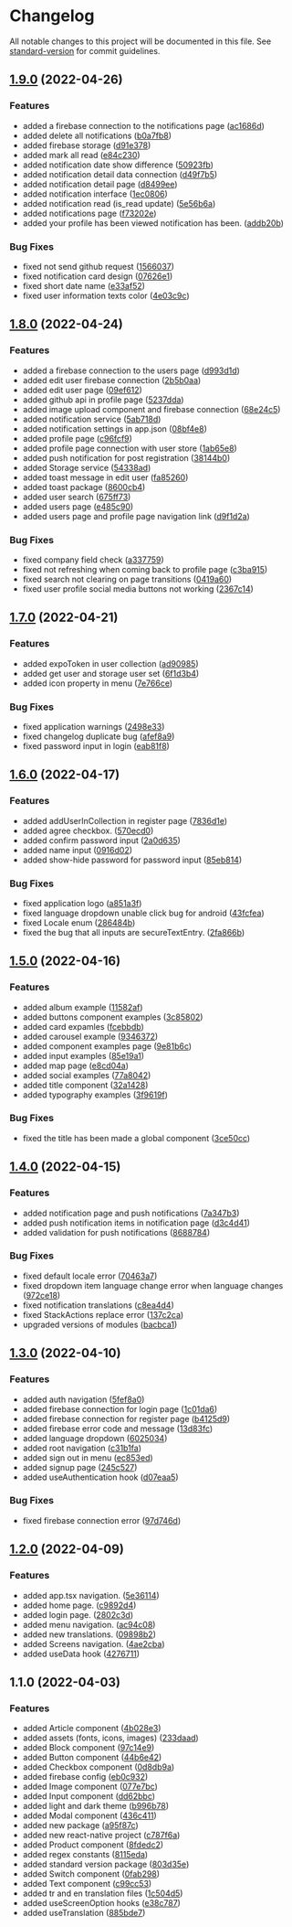 # Changelog

All notable changes to this project will be documented in this file. See [standard-version](https://github.com/conventional-changelog/standard-version) for commit guidelines.

## [1.9.0](https://github.com/AyberkCakar/react-native-expo-starter-kit/compare/v1.8.0...v1.9.0) (2022-04-26)


### Features

* added a firebase connection to the notifications page ([ac1686d](https://github.com/AyberkCakar/react-native-expo-starter-kit/commit/ac1686defd84b0462aafb468587b85d65b393e56))
* added delete all notifications ([b0a7fb8](https://github.com/AyberkCakar/react-native-expo-starter-kit/commit/b0a7fb8ab837b46d62fdb7bda40779c3ccf619e1))
* added firebase storage ([d91e378](https://github.com/AyberkCakar/react-native-expo-starter-kit/commit/d91e378eb1b2250d6111427dea8ff4f57e1e03e2))
* added mark all read ([e84c230](https://github.com/AyberkCakar/react-native-expo-starter-kit/commit/e84c230a5e2df458d11365d0158ddf639da718f3))
* added notification date show difference ([50923fb](https://github.com/AyberkCakar/react-native-expo-starter-kit/commit/50923fb7600e0338cad7ac29e8215d78bbf802cc))
* added notification detail data connection ([d49f7b5](https://github.com/AyberkCakar/react-native-expo-starter-kit/commit/d49f7b56c94ccd56cd55e4f3e4b63f8a99e2a9f2))
* added notification detail page ([d8499ee](https://github.com/AyberkCakar/react-native-expo-starter-kit/commit/d8499ee64816730fc56f0932052436fbd76fe7f9))
* added notification interface ([1ec0806](https://github.com/AyberkCakar/react-native-expo-starter-kit/commit/1ec0806806948bf7631df44414983bab5abd36d1))
* added notification read (is_read update) ([5e56b6a](https://github.com/AyberkCakar/react-native-expo-starter-kit/commit/5e56b6aac8163c1cf1c3aeab2e01a8ba88e9510c))
* added notifications page ([f73202e](https://github.com/AyberkCakar/react-native-expo-starter-kit/commit/f73202ed3787bfb7931cab9dcb964896f65fef5c))
* added your profile has been viewed notification has been. ([addb20b](https://github.com/AyberkCakar/react-native-expo-starter-kit/commit/addb20be880c7af54052882df43694432e4f00ec))


### Bug Fixes

* fixed not send github request ([1566037](https://github.com/AyberkCakar/react-native-expo-starter-kit/commit/15660370054c02c2873c0c092ab1e7718e4df41e))
* fixed notification card design ([07626e1](https://github.com/AyberkCakar/react-native-expo-starter-kit/commit/07626e1d314a1cf72329751716990fe24d4eee20))
* fixed short date name ([e33af52](https://github.com/AyberkCakar/react-native-expo-starter-kit/commit/e33af52d68bf21cfac83843937257c502aa72cc9))
* fixed user information texts color ([4e03c9c](https://github.com/AyberkCakar/react-native-expo-starter-kit/commit/4e03c9c27845bbbf1237484148b962113a0e748b))

## [1.8.0](https://github.com/AyberkCakar/react-native-expo-starter-kit/compare/v1.7.0...v1.8.0) (2022-04-24)


### Features

* added a firebase connection to the users page ([d993d1d](https://github.com/AyberkCakar/react-native-expo-starter-kit/commit/d993d1d51faf66e6ca126aab828e061f5dcc8d23))
* added edit user firebase connection ([2b5b0aa](https://github.com/AyberkCakar/react-native-expo-starter-kit/commit/2b5b0aa781fcd2ca195ff0429e33e999b0bb3c94))
* added edit user page ([09ef612](https://github.com/AyberkCakar/react-native-expo-starter-kit/commit/09ef6128db1743616deb683ec01ee80d9928f854))
* added github api in profile page ([5237dda](https://github.com/AyberkCakar/react-native-expo-starter-kit/commit/5237ddac0b3412d0e63959445ecb9697e3940716))
* added image upload component and firebase connection ([68e24c5](https://github.com/AyberkCakar/react-native-expo-starter-kit/commit/68e24c5a290f17b9dc7db01819d0b0efe8a7a485))
* added notification service ([5ab718d](https://github.com/AyberkCakar/react-native-expo-starter-kit/commit/5ab718dbe90a9922c5022fdadde3e9ccf5d1625b))
* added notification settings in app.json ([08bf4e8](https://github.com/AyberkCakar/react-native-expo-starter-kit/commit/08bf4e896976f962c28081a2a705c701b6d805cb))
* added profile page ([c96fcf9](https://github.com/AyberkCakar/react-native-expo-starter-kit/commit/c96fcf9b0a0881d4659c956174a58fedc3b72af6))
* added profile page connection with user store ([1ab65e8](https://github.com/AyberkCakar/react-native-expo-starter-kit/commit/1ab65e8bb34f5675f03eb9b2cfc4826adf552e20))
* added push notification for post registration ([38144b0](https://github.com/AyberkCakar/react-native-expo-starter-kit/commit/38144b00ffcacc512352c94bfd9d453c20ddf0fe))
* added Storage service ([54338ad](https://github.com/AyberkCakar/react-native-expo-starter-kit/commit/54338ad478be7d8a675ca9718649b1ace2cda256))
* added toast message in edit user ([fa85260](https://github.com/AyberkCakar/react-native-expo-starter-kit/commit/fa85260628f677fbfe693d4141943a0d993a7280))
* added toast package ([8600cb4](https://github.com/AyberkCakar/react-native-expo-starter-kit/commit/8600cb45c8768d4900d68b6bd957e06ea3558be1))
* added user search ([675ff73](https://github.com/AyberkCakar/react-native-expo-starter-kit/commit/675ff73c39aa52ddc1487cd6436095dd6fa2637c))
* added users page ([e485c90](https://github.com/AyberkCakar/react-native-expo-starter-kit/commit/e485c90667044646e122df41d57089d681133cca))
* added users page and profile page navigation link ([d9f1d2a](https://github.com/AyberkCakar/react-native-expo-starter-kit/commit/d9f1d2a9433210caf7e97773136ad3b5de58a38d))


### Bug Fixes

* fixed company field check ([a337759](https://github.com/AyberkCakar/react-native-expo-starter-kit/commit/a337759415e9c5e95e6e9599ff2afdafde42e2f3))
* fixed not refreshing when coming back to profile page ([c3ba915](https://github.com/AyberkCakar/react-native-expo-starter-kit/commit/c3ba915b042f1758e721fd816e379acf834bf53e))
* fixed search not clearing on page transitions ([0419a60](https://github.com/AyberkCakar/react-native-expo-starter-kit/commit/0419a60c237a62183ef93d3951bbdcf34dfb12af))
* fixed user profile social media buttons not working ([2367c14](https://github.com/AyberkCakar/react-native-expo-starter-kit/commit/2367c147836baa6e7d3765a88d51a4a6462193ba))

## [1.7.0](https://github.com/AyberkCakar/react-native-expo-starter-kit/compare/v1.6.0...v1.7.0) (2022-04-21)


### Features

* added expoToken in user collection ([ad90985](https://github.com/AyberkCakar/react-native-expo-starter-kit/commit/ad90985f8e71a828367bad67f622a3f3deec060a))
* added get user and storage user set ([6f1d3b4](https://github.com/AyberkCakar/react-native-expo-starter-kit/commit/6f1d3b465ee68183b1dfdef2b0fe5abee27d43d3))
* added icon property in menu ([7e766ce](https://github.com/AyberkCakar/react-native-expo-starter-kit/commit/7e766cea0ad1250625b31446cc22034d2bda49cf))


### Bug Fixes

* fixed application warnings ([2498e33](https://github.com/AyberkCakar/react-native-expo-starter-kit/commit/2498e33d8bf89fd9a57e4dd72885456e00702e45))
* fixed changelog duplicate bug ([afef8a9](https://github.com/AyberkCakar/react-native-expo-starter-kit/commit/afef8a9249093212d3b9747bee86862ddc00da6c))
* fixed password input in login ([eab81f8](https://github.com/AyberkCakar/react-native-expo-starter-kit/commit/eab81f8b5f2632a071f972cf6f4af23fa9f070a8))

## [1.6.0](https://github.com/AyberkCakar/react-native-expo-starter-kit/compare/v1.4.0...v1.6.0) (2022-04-17)


### Features

* added addUserInCollection in register page ([7836d1e](https://github.com/AyberkCakar/react-native-expo-starter-kit/commit/7836d1e7bca8f7ba9dc6776cc25d09a0e2886a8e))
* added agree checkbox. ([570ecd0](https://github.com/AyberkCakar/react-native-expo-starter-kit/commit/570ecd0d341749558274b57433d7160615ef2710))
* added confirm password input ([2a0d635](https://github.com/AyberkCakar/react-native-expo-starter-kit/commit/2a0d635770d0d9e33720784311717ec1086606ee))
* added name input ([0916d02](https://github.com/AyberkCakar/react-native-expo-starter-kit/commit/0916d0260c106c42085c2d07af0b5d19d2eedb9e))
* added show-hide password  for password input ([85eb814](https://github.com/AyberkCakar/react-native-expo-starter-kit/commit/85eb814254eec71c3d1ba8fed3e8db3993d66951))


### Bug Fixes

* fixed application logo ([a851a3f](https://github.com/AyberkCakar/react-native-expo-starter-kit/commit/a851a3f3df4f5c6a99505ab380ab72764be015f0))
* fixed language dropdown unable click bug for android ([43fcfea](https://github.com/AyberkCakar/react-native-expo-starter-kit/commit/43fcfea17c26554297a58c1bb64fe5a9e10951e8))
* fixed Locale enum ([286484b](https://github.com/AyberkCakar/react-native-expo-starter-kit/commit/286484b3f557fbdead4f72670fbf73dbdbf93269))
* fixed the bug that all inputs are secureTextEntry. ([2fa866b](https://github.com/AyberkCakar/react-native-expo-starter-kit/commit/2fa866b0a8f2542c550da258c3ce0d07d8274d06))

## [1.5.0](https://github.com/AyberkCakar/react-native-expo-starter-kit/compare/v1.4.0...v1.5.0) (2022-04-16)


### Features

* added album example ([11582af](https://github.com/AyberkCakar/react-native-expo-starter-kit/commit/11582af5aa70d0a9b4e68ab9b214d07671541549))
* added buttons component examples ([3c85802](https://github.com/AyberkCakar/react-native-expo-starter-kit/commit/3c85802458e4bbbf6d01da0dc7003c7ebe3a85a9))
* added card expamles ([fcebbdb](https://github.com/AyberkCakar/react-native-expo-starter-kit/commit/fcebbdba8c9f08f076a147ac61607bb393835141))
* added carousel example ([9346372](https://github.com/AyberkCakar/react-native-expo-starter-kit/commit/93463723bf12f784bbdc4080ac765eaa11657f12))
* added component examples page ([9e81b6c](https://github.com/AyberkCakar/react-native-expo-starter-kit/commit/9e81b6c89230ac72082907c7c3d3c8d59cb091fb))
* added input examples ([85e19a1](https://github.com/AyberkCakar/react-native-expo-starter-kit/commit/85e19a17c43bb36350aa3ef0997169b64767507e))
* added map page ([e8cd04a](https://github.com/AyberkCakar/react-native-expo-starter-kit/commit/e8cd04a3fdc63347c4bb3eb5e1ac2f78a9c7118d))
* added social examples ([77a8042](https://github.com/AyberkCakar/react-native-expo-starter-kit/commit/77a80427f3fe60e3059abcacc47b3fc61b8440cb))
* added title component ([32a1428](https://github.com/AyberkCakar/react-native-expo-starter-kit/commit/32a142851a9ed740e29d51a62280977f5c4370f6))
* added typography examples ([3f9619f](https://github.com/AyberkCakar/react-native-expo-starter-kit/commit/3f9619f318583b1f1c14ebe762cf07910354f4f0))


### Bug Fixes

* fixed the title has been made a global component ([3ce50cc](https://github.com/AyberkCakar/react-native-expo-starter-kit/commit/3ce50cc8da27dbd5ee2b73eb9221ec3250ea0a48))

## [1.4.0](https://github.com/AyberkCakar/react-native-expo-starter-kit/compare/v1.3.0...v1.4.0) (2022-04-15)


### Features

* added notification page and push notifications ([7a347b3](https://github.com/AyberkCakar/react-native-expo-starter-kit/commit/7a347b33283c146cdd609a6346ce5301af94923d))
* added push notification items in notification page ([d3c4d41](https://github.com/AyberkCakar/react-native-expo-starter-kit/commit/d3c4d414b89f495431472a5ba6180f757ff94dca))
* added validation for push notifications ([8688784](https://github.com/AyberkCakar/react-native-expo-starter-kit/commit/8688784e2eaa335cf66bdcbf8e8f2e5cb6ca5a4c))


### Bug Fixes

* fixed default locale error ([70463a7](https://github.com/AyberkCakar/react-native-expo-starter-kit/commit/70463a7ed4563ab52db5b7518c325019b402a6e8))
* fixed dropdown item language change error when language changes ([972ce18](https://github.com/AyberkCakar/react-native-expo-starter-kit/commit/972ce18c1e82f4da547e1f8e98896f110f709e47))
* fixed notification translations ([c8ea4d4](https://github.com/AyberkCakar/react-native-expo-starter-kit/commit/c8ea4d4e938ba5de59100cc9a702007ba9f0366d))
* fixed StackActions replace error ([137c2ca](https://github.com/AyberkCakar/react-native-expo-starter-kit/commit/137c2ca9a5767d7be40672023c327c113d07f1e9))
* upgraded versions of modules ([bacbca1](https://github.com/AyberkCakar/react-native-expo-starter-kit/commit/bacbca1fb2193e66f0b6b4557be3bb4b04611b04))

## [1.3.0](https://github.com/AyberkCakar/react-native-expo-starter-kit/compare/v1.2.0...v1.3.0) (2022-04-10)


### Features

* added auth navigation ([5fef8a0](https://github.com/AyberkCakar/react-native-expo-starter-kit/commit/5fef8a02b7b1b80db288927a5e3bab03690284ab))
* added firebase connection for login page ([1c01da6](https://github.com/AyberkCakar/react-native-expo-starter-kit/commit/1c01da6e476a90f2a44eabe6b58ba81fb3d5dd2b))
* added firebase connection for register page ([b4125d9](https://github.com/AyberkCakar/react-native-expo-starter-kit/commit/b4125d9e6f29d20b12bbb5f36187a12c6e184d93))
* added firebase error code and message ([13d83fc](https://github.com/AyberkCakar/react-native-expo-starter-kit/commit/13d83fc0d4d8f19f61963f8a82d009a81aed4be9))
* added language dropdown ([6025034](https://github.com/AyberkCakar/react-native-expo-starter-kit/commit/6025034674a37b2ee261d02e709b63a06c236fac))
* added root navigation ([c31b1fa](https://github.com/AyberkCakar/react-native-expo-starter-kit/commit/c31b1fa5a8b300ae5b8d2fb46ef5ee2e1d030e53))
* added sign out in menu ([ec853ed](https://github.com/AyberkCakar/react-native-expo-starter-kit/commit/ec853ed818ff8ec5650b7226cd5f62efeec942ab))
* added signup page ([245c527](https://github.com/AyberkCakar/react-native-expo-starter-kit/commit/245c5270ad2581555f1ca28740f67e9d6d6c9963))
* added useAuthentication hook ([d07eaa5](https://github.com/AyberkCakar/react-native-expo-starter-kit/commit/d07eaa5ff8c31ef00a51f47d1ba04ea83580b482))


### Bug Fixes

* fixed firebase connection error ([97d746d](https://github.com/AyberkCakar/react-native-expo-starter-kit/commit/97d746d114188276b586d62dbe7ccd2cd32b8079))

## [1.2.0](https://github.com/AyberkCakar/react-native-expo-starter-kit/compare/v1.1.0...v1.2.0) (2022-04-09)


### Features

* added app.tsx navigation. ([5e36114](https://github.com/AyberkCakar/react-native-expo-starter-kit/commit/5e36114f56d00a75335df615c95edce53e16fb7e))
* added home page. ([c9892d4](https://github.com/AyberkCakar/react-native-expo-starter-kit/commit/c9892d49756907a0cb0f1d68cdd782d14fe0aa1c))
* added login page. ([2802c3d](https://github.com/AyberkCakar/react-native-expo-starter-kit/commit/2802c3d9052f67b987cfed2848f789901c651f18))
* added menu navigation. ([ac94c08](https://github.com/AyberkCakar/react-native-expo-starter-kit/commit/ac94c0821e0382dc493c80c436d267437a2a14d3))
* added new translations. ([09898b2](https://github.com/AyberkCakar/react-native-expo-starter-kit/commit/09898b2d770e3c18d7e2fd478e4c49c4362afdb6))
* added Screens navigation. ([4ae2cba](https://github.com/AyberkCakar/react-native-expo-starter-kit/commit/4ae2cba5e08e39c46b3016e5741bc8fa4e1dcd1f))
* added useData hook ([4276711](https://github.com/AyberkCakar/react-native-expo-starter-kit/commit/4276711a5d8b4531b8e609c674adcb2a16c36c09))

## 1.1.0 (2022-04-03)


### Features

* added Article component ([4b028e3](https://github.com/AyberkCakar/react-native-expo-starter-kit/commit/4b028e34ffadae21d3509d3bc9f18c03522eb033))
* added assets (fonts, icons, images) ([233daad](https://github.com/AyberkCakar/react-native-expo-starter-kit/commit/233daaddf47e64ca64d56ba2aa09499932253797))
* added Block component ([97c14e9](https://github.com/AyberkCakar/react-native-expo-starter-kit/commit/97c14e9f1396151c16c2eb7a184e054c3bde4d07))
* added Button component ([44b6e42](https://github.com/AyberkCakar/react-native-expo-starter-kit/commit/44b6e42e8ec8364ecf0f22773f777735ef81e8f6))
* added Checkbox component ([0d8db9a](https://github.com/AyberkCakar/react-native-expo-starter-kit/commit/0d8db9a66f5eab6f5cfa4458959f1809d2d45496))
* added firebase config ([eb0c932](https://github.com/AyberkCakar/react-native-expo-starter-kit/commit/eb0c93231e6647dd8ba23ae94db9f258212a69d3))
* added Image component ([077e7bc](https://github.com/AyberkCakar/react-native-expo-starter-kit/commit/077e7bc4aba8c1f961eba5c8b03548b2545a7a90))
* added Input component ([dd62bbc](https://github.com/AyberkCakar/react-native-expo-starter-kit/commit/dd62bbcb45800f6e0cdf4544412fcd22d7e5b694))
* added light and dark theme ([b996b78](https://github.com/AyberkCakar/react-native-expo-starter-kit/commit/b996b785ce4a08459d7065809483c6bbd71cfdb7))
* added Modal component ([436c411](https://github.com/AyberkCakar/react-native-expo-starter-kit/commit/436c411ed820b9ad9aec717b6bc37a67c26d5596))
* added new package ([a95f87c](https://github.com/AyberkCakar/react-native-expo-starter-kit/commit/a95f87c8b0ab56ff0e2d17e4b168647c37ec5000))
* added new react-native project ([c787f6a](https://github.com/AyberkCakar/react-native-expo-starter-kit/commit/c787f6a62203ffebe1237af89c911a079e5848d0))
* added Product component ([8fdedc2](https://github.com/AyberkCakar/react-native-expo-starter-kit/commit/8fdedc252497e0d19f6b1f5f4002c42b423c3f90))
* added regex constants ([8115eda](https://github.com/AyberkCakar/react-native-expo-starter-kit/commit/8115edac50805182c5c47fd2d4ebf8855dc4f77e))
* added standard version package ([803d35e](https://github.com/AyberkCakar/react-native-expo-starter-kit/commit/803d35e3efd94a42660cfaa94c0ab863de30ed80))
* added Switch component ([0fab298](https://github.com/AyberkCakar/react-native-expo-starter-kit/commit/0fab298c43cdf079c5101598c1b634f71768a476))
* added Text component ([c99cc53](https://github.com/AyberkCakar/react-native-expo-starter-kit/commit/c99cc53f2aaa8c6ef815fd82deee87abec9a8246))
* added tr and en translation files ([1c504d5](https://github.com/AyberkCakar/react-native-expo-starter-kit/commit/1c504d560880e142e26b45fbd1aa9636e461424d))
* added useScreenOption hooks ([e38c787](https://github.com/AyberkCakar/react-native-expo-starter-kit/commit/e38c78777de05a94455ad43e96d80262b3857005))
* added useTranslation ([885bde7](https://github.com/AyberkCakar/react-native-expo-starter-kit/commit/885bde710f30dbe2585d455d632ea8206a802d36))
